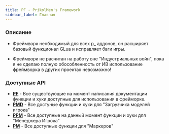 ```yaml
---
title: PF - PrikolMen's Framework
sidebar_label: Главная
---
```


### Описание
* Фреймворк необходимый для всех p_ аддонов, он расширяет базовый функционал GLua и исправляет баги игры.

* Фреймворк не расчитан на работу вне "Индустриальных войн", пока я не сделаю полную обособленность от ИВ использование фреймворка в других проектах невозможно!

### Доступные API
* [**PF**](pf) - Все существующие на момент написания документации функции и хуки доступные для использования в фрейморке.
* [**PMD**](pmd) - Все достуные функции и хуки для "Загрузчика моделей игрока"
* [**PPM**](ppm) - Все доступные на данный момент функции и хуки для "Менеджера Игрока"
* [**PM**](pm) - Все доступные функции для "Маркеров"